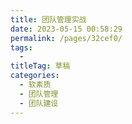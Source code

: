```yaml
---
title: 团队管理实战
date: 2023-05-15 00:58:29
permalink: /pages/32cef0/
tags: 
  - 
titleTag: 草稿
categories: 
  - 软素质
  - 团队管理
  - 团队建设
---
```

